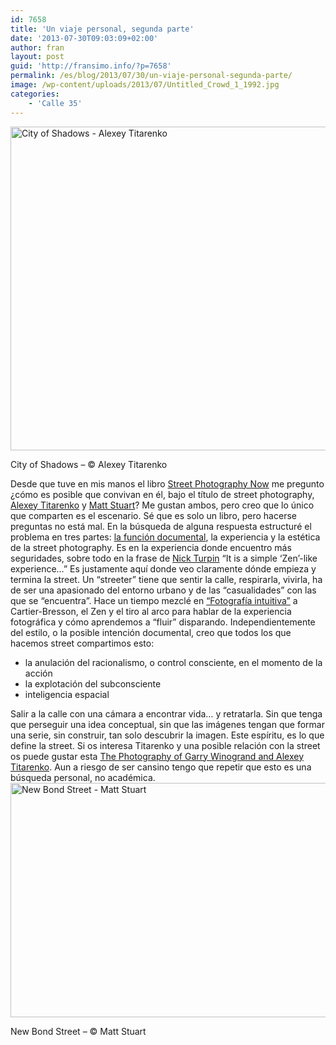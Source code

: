 ```yaml
---
id: 7658
title: 'Un viaje personal, segunda parte'
date: '2013-07-30T09:03:09+02:00'
author: fran
layout: post
guid: 'http://fransimo.info/?p=7658'
permalink: /es/blog/2013/07/30/un-viaje-personal-segunda-parte/
image: /wp-content/uploads/2013/07/Untitled_Crowd_1_1992.jpg
categories:
    - 'Calle 35'
---
```


<img class="aligncenter size-full wp-image-5080" src="http://fransimo.info/wp-content/uploads/2013/07/Untitled_Crowd_1_1992.jpg" alt="City of Shadows - Alexey Titarenko" width="540" height="518" />

City of Shadows – © Alexey Titarenko

Desde que tuve en mis manos el libro <a href="http://www.thamesandhudson.com/Street_Photography_Now/9780500289075">Street Photography Now</a> me pregunto ¿cómo es posible que convivan en él, bajo el título de street photography, <a href="http://www.alexeytitarenko.com/">Alexey Titarenko</a> y <a href="http://www.mattstuart.com/">Matt Stuart</a>? Me gustan ambos, pero creo que lo único que comparten es el escenario. Sé que es solo un libro, pero hacerse preguntas no está mal. En la búsqueda de alguna respuesta estructuré el problema en tres partes: <a href="http://calle35.com/un-viaje-personal/">la función documental</a>, la experiencia y la estética de la street photography. Es en la experiencia donde encuentro más seguridades, sobre todo en la frase de <a href="http://www.in-public.com/information/what_is">Nick Turpin</a> “It is a simple ‘Zen’-like experience…” Es justamente aquí donde veo claramente dónde empieza y termina la street. Un “streeter” tiene que sentir la calle, respirarla, vivirla, ha de ser una apasionado del entorno urbano y de las “casualidades” con las que se “encuentra”. Hace un tiempo mezclé en <a href="http://barcelonaphotobloggers.org/2009/01/01/fotografia-intuitiva/">“Fotografía intuitiva”</a> a Cartier-Bresson, el Zen y el tiro al arco para hablar de la experiencia fotográfica y cómo aprendemos a “fluir” disparando. Independientemente del estilo, o la posible intención documental, creo que todos los que hacemos street compartimos esto:
<ul>
 	<li>la anulación del racionalismo, o control consciente, en el momento de la acción</li>
 	<li>la explotación del subconsciente</li>
 	<li>inteligencia espacial</li>
</ul>
Salir a la calle con una cámara a encontrar vida… y retratarla. Sin que tenga que perseguir una idea conceptual, sin que las imágenes tengan que formar una serie, sin construir, tan solo descubrir la imagen. Este espíritu, es lo que define la street. Si os interesa Titarenko y una posible relación con la street os puede gustar esta <a href="http://www.theasc.com/blog/2009/12/07/street-wise-the-photography-of-garry-winogrand-and-alexey-titarenko/">The Photography of Garry Winogrand and Alexey Titarenko</a>. Aun a riesgo de ser cansino tengo que repetir que esto es una búsqueda personal, no académica. <img class="aligncenter wp-image-5079 size-full" src="http://fransimo.info/wp-content/uploads/2013/07/05.jpg" sizes="(max-width: 570px) 100vw, 570px" srcset="http://calle35.com/wp-content/uploads/2013/07/05-300x197.jpg 300w, http://fransimo.info/wp-content/uploads/2013/07/05.jpg 570w" alt="New Bond Street - Matt Stuart" width="570" height="375" />

New Bond Street – © Matt Stuart